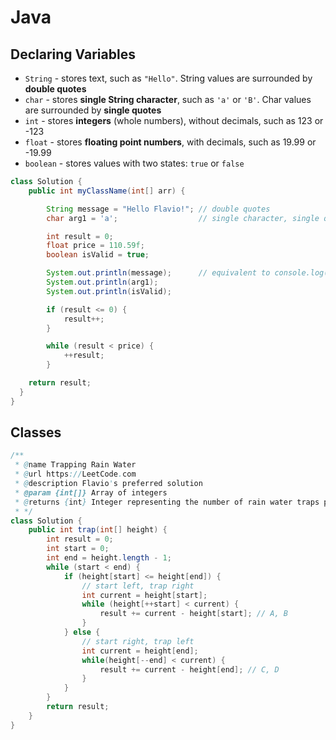 # Java

## Declaring Variables

- `String` - stores text, such as `"Hello"`. String values are surrounded by **double quotes**
- `char` - stores **single String character**, such as `'a'` or `'B'`. Char values are surrounded by **single quotes**
- `int` - stores **integers** (whole numbers), without decimals, such as 123 or -123
- `float` - stores **floating point numbers**, with decimals, such as 19.99 or -19.99
- `boolean` - stores values with two states: `true` or `false`

```java
class Solution {
    public int myClassName(int[] arr) {

        String message = "Hello Flavio!"; // double quotes
        char arg1 = 'a';                  // single character, single quotes

        int result = 0;
        float price = 110.59f;
        boolean isValid = true;

        System.out.println(message);      // equivalent to console.log(message) in JavaScript
        System.out.println(arg1);
        System.out.println(isValid);

        if (result <= 0) {
            result++;
        }

        while (result < price) {
            ++result;
        }

    return result;
  }
}
```

## Classes

```java
/**
 * @name Trapping Rain Water
 * @url https://LeetCode.com
 * @description Flavio's preferred solution
 * @param {int[]} Array of integers
 * @returns {int} Integer representing the number of rain water traps possible
 * */
class Solution {
    public int trap(int[] height) {
        int result = 0;
        int start = 0;
        int end = height.length - 1;
        while (start < end) {
            if (height[start] <= height[end]) {
                // start left, trap right
                int current = height[start];
                while (height[++start] < current) {
                    result += current - height[start]; // A, B
                }
            } else {
                // start right, trap left
                int current = height[end];
                while(height[--end] < current) {
                    result += current - height[end]; // C, D
                }
            }
        }
        return result;
    }
}
```
